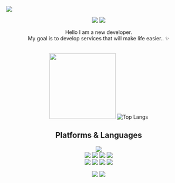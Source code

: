 <img src="https://capsule-render.vercel.app/api?type=waving&color=auto&height=300&section=header&text=Welcome%20minjun's github&fontSize=70" />

<div align=center> 
  <p>
  <a href="https://velog.io/@wcf941109" target="_blank"><img src="https://img.shields.io/badge/Blog-DD0B78?style=flat-square&logo=GitHub%20Sponsors&logoColor=white"/></a>
  <a href="mailto:wcf941109@gmail.com" target="_blank"><img src="https://img.shields.io/badge/wcf941109@gmail.com-EA4335?style=flat-square&logo=Gmail&logoColor=white"/></a>
  
</p>
<p>
  Hello I am a new developer.<br/>
  My goal is to develop services that will make life easier.. ✨ <br/><br/>
</p>

   <img height="180em" src="https://github-readme-stats.vercel.app/api?username=wcf941109&show_icons=true&hide_border=true&&count_private=true&include_all_commits=true" />   ![Top Langs](https://github-readme-stats.vercel.app/api/top-langs/?username=wcf941&layout=compact&hide_border=true&theme=white)
  
 


  
  

## Platforms & Languages
<p>
  
  <img src="https://img.shields.io/badge/Express-000000?style=for-the-badge&logo=Express&logoColor=white"> 
  <br>  
    <img src="https://img.shields.io/badge/Docker-2496ED?style=for-the-badge&logo=Docker&logoColor=white"> 
  <img src="https://img.shields.io/badge/TypeScript-3178C6?style=for-the-badge&logo=TypeScript&logoColor=white"> 
  <img src="https://img.shields.io/badge/javascript-F7DF1E?style=for-the-badge&logo=javascript&logoColor=black"> 
  <img src="https://img.shields.io/badge/NestJS-E0234E?style=for-the-badge&logo=NestJS&logoColor=white">
  <br>
     <img src="https://img.shields.io/badge/mongoDB-47A248?style=for-the-badge&logo=MongoDB&logoColor=white">
    <img src="https://img.shields.io/badge/MySql-4479A1?style=for-the-badge&logo=MySql&logoColor=white">
      <img src="https://img.shields.io/badge/Node.js-339933?style=for-the-badge&logo=Node.js&logoColor=white">
  <img src="https://img.shields.io/badge/GraphQL-E10098?style=for-the-badge&logo=GraphQL&logoColor=white">

  <br>
</p>

<p>
  <img src="https://img.shields.io/badge/github-181717?style=for-the-badge&logo=github&logoColor=white">
  <img src="https://img.shields.io/badge/git-F05032?style=for-the-badge&logo=git&logoColor=white">
</p>
</div>
</div>


